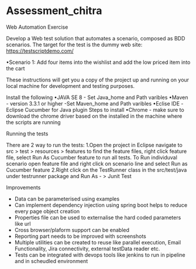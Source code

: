 # Assessment_chitra
 
Web Automation Exercise

Develop a Web test solution that automates a scenario, composed as BDD scenarios. The target for the test is the dummy web site: https://testscriptdemo.com/ 

•Scenario 1: Add four items into the wishlist and add the low priced item into the cart

These instructions will get you a copy of the project up and running on your local machine for development and testing purposes.

Install the following
•JAVA SE 8 - Set Java_home and Path varibles
•Maven - version 3.3.1 or higher -Set Maven_home and Path varibles
•Eclise IDE -Eclipse Cucumber for Java plugin Steps to install
•Chrome - make sure to download the chrome driver based on the installed in the machine where the scripts are running

Running the tests

There are 2 way to run the tests:
1.Open the project in Eclipse navigate to src > test > resources > features to find the feature files, right click feature file, select Run As Cucumber feature to run all tests. To Run individuval scenario open feature file and right click on scenario line and select Run as Cucumber feature
2.Right click on the TestRunner class in the src/test/java under testrunner package and  Run As - > Junit Test

Improvements
 - Data can be parameterised using examples
 - Can implement dependency injection using spring boot helps to reduce every page object creation
 - Properties file can be used to externalise the hard coded parameters like url
 - Cross browser/plaform support can be enabled
 - Reporting part needs to be improved with screenshots
 - Multiple utilities can be created to reuse like parallel execution, Email Functionality, Jira connectivity, external testData reader etc.
 - Tests can be integrated with devops tools like jenkins to run in pipeline and in scheudled environment
